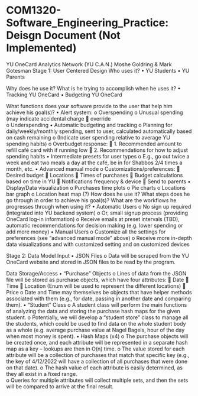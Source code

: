 # COM1320-Software_Engineering_Practice: Deisgn Document (Not Implemented)

YU OneCard Analytics Network (YU C.A.N.)
Moshe Goldring & Mark Gotesman
Stage 1: User Centered Design
Who uses it?
•	YU Students 
•	YU Parents

Why does he use it? What is he trying to accomplish when he uses it?
•	Tracking YU OneCard
•	Budgeting YU OneCard

What functions does your software provide to the user that help him achieve his goal(s)?
•	Alert system:
o	Overspending 
o	Unusual spending (may indicate accidental charge  override  
o	Underspending
•	Automatic budgeting and tracking 
o	Planning for daily/weekly/monthly spending, sent to user, calculated automatically based on cash remaining
o	(Indicate user spending relative to average YU spending habits)
o	Overbudget response: 
	1. Recommended amount to refill café card with if running low
	2. Recommendations for how to adjust spending habits
•	Intermediate presets for user types
o	E.g., go out twice a week and eat two meals a day at the café, be in for Shabbos 2/4 times a month, etc. 
•	Advanced manual mode 
o	Customizations/preferences:
	Desired budget
	Locations 
	Times of purchases
	Budget calculations based on time in YU
	Notifications frequency & device
	Send to parents 
•	Display/Data visualization
o	Purchases time plots
o	Pie charts
o	Locations bar graph
o	Location heat map (?)
How does he use it? What steps does he go through in order to achieve his goal(s)? What are the workflows he progresses through when using it?
•	Automatic Users
o	No sign up required (integrated into YU backend system)
o	Or, small signup process (providing OneCard log-in information)
o	Receive emails at preset intervals (TBD), automatic recommendations for decision making (e.g. lower spending or add more money)
•	Manual Users
o	Customize all the settings for preferences (see “advanced manual mode” above)
o	Receive more in-depth data visualizations and with customized setting and on customized devices 

Stage 2: Data Model
Input
•	JSON Files
o	Data will be scraped from the YU OneCard website and stored in JSON files to be read by the program.

Data Storage/Access 
•	“Purchase” Objects
o	Lines of data from the JSON file will be stored as purchase objects, which have four attributes: 
	Date
	Time 
	Location (Enum will be used to represent the different locations) 
	Price
o	Date and Time may themselves be objects that have helper methods associated with them (e.g., for date, passing in another date and comparing them). 
•	“Student” Class
o	A student class will perform the main functions of analyzing the data and storing the purchase hash maps for the given student.
o	Potentially, we will develop a “student store” class to manage all the students, which could be used to find data on the whole student body as a whole (e.g. average purchase value at Nagel Bagels, hour of the day when most money is spent). 
•	Hash Maps (x4) 
o	The purchase objects will be created once, and each attribute will be represented in a separate hash map as a key – lookups are then in O(n) time. 
o	The value stored for each attribute will be a collection of purchases that match that specific key (e.g., the key of 4/12/2022 will have a collection of all purchases that were done on that date).
o	The hash value of each attribute is easily determined, as they all exist in a fixed range.  
o	Queries for multiple attributes will collect multiple sets, and then the sets will be compared to arrive at the final result. 


